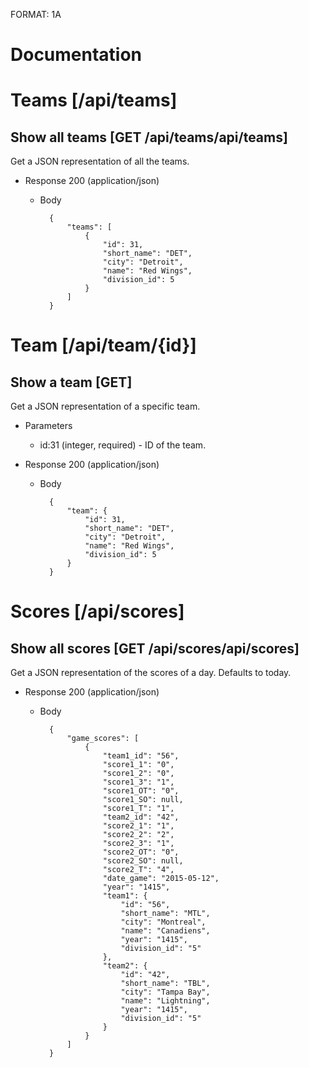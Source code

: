 FORMAT: 1A

# Documentation

# Teams [/api/teams]

## Show all teams [GET /api/teams/api/teams]
Get a JSON representation of all the teams.

+ Response 200 (application/json)
    + Body

            {
                "teams": [
                    {
                        "id": 31,
                        "short_name": "DET",
                        "city": "Detroit",
                        "name": "Red Wings",
                        "division_id": 5
                    }
                ]
            }

# Team [/api/team/{id}]

## Show a team [GET]
Get a JSON representation of a specific team.

+ Parameters
    + id:31 (integer, required) - ID of the team.

+ Response 200 (application/json)
    + Body

            {
                "team": {
                    "id": 31,
                    "short_name": "DET",
                    "city": "Detroit",
                    "name": "Red Wings",
                    "division_id": 5
                }
            }

# Scores [/api/scores]

## Show all scores [GET /api/scores/api/scores]
Get a JSON representation of the scores of a day. Defaults to today.

+ Response 200 (application/json)
    + Body

            {
                "game_scores": [
                    {
                        "team1_id": "56",
                        "score1_1": "0",
                        "score1_2": "0",
                        "score1_3": "1",
                        "score1_OT": "0",
                        "score1_SO": null,
                        "score1_T": "1",
                        "team2_id": "42",
                        "score2_1": "1",
                        "score2_2": "2",
                        "score2_3": "1",
                        "score2_OT": "0",
                        "score2_SO": null,
                        "score2_T": "4",
                        "date_game": "2015-05-12",
                        "year": "1415",
                        "team1": {
                            "id": "56",
                            "short_name": "MTL",
                            "city": "Montreal",
                            "name": "Canadiens",
                            "year": "1415",
                            "division_id": "5"
                        },
                        "team2": {
                            "id": "42",
                            "short_name": "TBL",
                            "city": "Tampa Bay",
                            "name": "Lightning",
                            "year": "1415",
                            "division_id": "5"
                        }
                    }
                ]
            }
